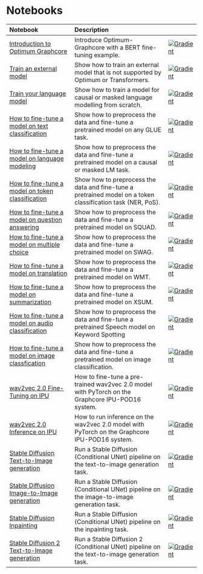 # Notebooks

| Notebook     |      Description      | |
|:----------|:-------------|:-------------|
| [Introduction to Optimum Graphcore](https://github.com/huggingface/optimum-graphcore/blob/main/notebooks/introduction_to_optimum_graphcore.ipynb) |  Introduce Optimum-Graphcore with a BERT fine-tuning example. | [![Gradient](https://assets.paperspace.io/img/gradient-badge.svg)](https://console.paperspace.com/github/gradient-ai/Graphcore-HuggingFace?machine=Free-IPU-POD16&container=graphcore%2Fpytorch-jupyter%3A2.6.0-ubuntu-20.04-20220804&file=%2Fnotebook-tutorials%2Fintroduction_to_optimum_graphcore.ipynb) |
| [Train an external model](https://github.com/huggingface/optimum-graphcore/blob/main/notebooks/external_model.ipynb) | Show how to train an external model that is not supported by Optimum or Transformers. | [![Gradient](https://assets.paperspace.io/img/gradient-badge.svg)](https://console.paperspace.com/github/huggingface/optimum-graphcore/?container=graphcore%2Fpytorch-jupyter%3A2.6.0-ubuntu-20.04-20220804&machine=Free-IPU-POD16&file=%2Fnotebooks%2Fexternal_model.ipynb) |
| [Train your language model](https://github.com/huggingface/optimum-graphcore/blob/main/notebooks/language_modelling_from_scratch.ipynb) | Show how to train a model for causal or masked language modelling from scratch. | [![Gradient](https://assets.paperspace.io/img/gradient-badge.svg)](https://console.paperspace.com/github/huggingface/optimum-graphcore/?container=graphcore%2Fpytorch-jupyter%3A2.6.0-ubuntu-20.04-20220804&machine=Free-IPU-POD16&file=%2Fnotebooks%2Flanguage_modelling_from_scratch.ipynb) |
| [How to fine-tune a model on text classification](https://github.com/huggingface/optimum-graphcore/blob/main/notebooks/text_classification.ipynb) | Show how to preprocess the data and fine-tune a pretrained model on any GLUE task. | [![Gradient](https://assets.paperspace.io/img/gradient-badge.svg)](https://console.paperspace.com/github/huggingface/optimum-graphcore/?container=graphcore%2Fpytorch-jupyter%3A2.6.0-ubuntu-20.04-20220804&machine=Free-IPU-POD16&file=%2Fnotebooks%2Ftext_classification.ipynb) |
| [How to fine-tune a model on language modeling](https://github.com/huggingface/optimum-graphcore/blob/main/notebooks/language_modeling.ipynb)| Show how to preprocess the data and fine-tune a pretrained model on a causal or masked LM task. | [![Gradient](https://assets.paperspace.io/img/gradient-badge.svg)](https://console.paperspace.com/github/huggingface/optimum-graphcore/?container=graphcore%2Fpytorch-jupyter%3A2.6.0-ubuntu-20.04-20220804&machine=Free-IPU-POD16&file=%2Fnotebooks%2Flanguage_modeling.ipynb) |
| [How to fine-tune a model on token classification](https://github.com/huggingface/optimum-graphcore/blob/main/notebooks/token_classification.ipynb) | Show how to preprocess the data and fine-tune a pretrained model on a token classification task (NER, PoS). | [![Gradient](https://assets.paperspace.io/img/gradient-badge.svg)](https://console.paperspace.com/github/huggingface/optimum-graphcore/?container=graphcore%2Fpytorch-jupyter%3A2.6.0-ubuntu-20.04-20220804&machine=Free-IPU-POD16&file=%2Fnotebooks%2Ftoken_classification.ipynb) |
| [How to fine-tune a model on question answering](https://github.com/huggingface/optimum-graphcore/blob/main/notebooks/question_answering.ipynb)| Show how to preprocess the data and fine-tune a pretrained model on SQUAD. | [![Gradient](https://assets.paperspace.io/img/gradient-badge.svg)](https://console.paperspace.com/github/huggingface/optimum-graphcore/?container=graphcore%2Fpytorch-jupyter%3A2.6.0-ubuntu-20.04-20220804&machine=Free-IPU-POD16&file=%2Fnotebooks%2Fquestion_answering.ipynb) |
| [How to fine-tune a model on multiple choice](https://github.com/huggingface/optimum-graphcore/blob/main/notebooks/multiple_choice.ipynb)| Show how to preprocess the data and fine-tune a pretrained model on SWAG. | [![Gradient](https://assets.paperspace.io/img/gradient-badge.svg)](https://console.paperspace.com/github/huggingface/optimum-graphcore/?container=graphcore%2Fpytorch-jupyter%3A2.6.0-ubuntu-20.04-20220804&machine=Free-IPU-POD16&file=%2Fnotebooks%2Fmultiple_choice.ipynb) |
| [How to fine-tune a model on translation](https://github.com/huggingface/optimum-graphcore/blob/main/notebooks/translation.ipynb) | Show how to preprocess the data and fine-tune a pretrained model on WMT. | [![Gradient](https://assets.paperspace.io/img/gradient-badge.svg)](https://console.paperspace.com/github/huggingface/optimum-graphcore/?container=graphcore%2Fpytorch-jupyter%3A2.6.0-ubuntu-20.04-20220804&machine=Free-IPU-POD16&file=%2Fnotebooks%2Ftranslation.ipynb) |
| [How to fine-tune a model on summarization](https://github.com/huggingface/optimum-graphcore/blob/main/notebooks/summarization.ipynb) | Show how to preprocess the data and fine-tune a pretrained model on XSUM. | [![Gradient](https://assets.paperspace.io/img/gradient-badge.svg)](https://console.paperspace.com/github/huggingface/optimum-graphcore/?container=graphcore%2Fpytorch-jupyter%3A2.6.0-ubuntu-20.04-20220804&machine=Free-IPU-POD16&file=%2Fnotebooks%2Fsummarization.ipynb) | 
| [How to fine-tune a model on audio classification](https://github.com/huggingface/optimum-graphcore/blob/main/notebooks/audio_classification.ipynb)| Show how to preprocess the data and fine-tune a pretrained Speech model on Keyword Spotting | [![Gradient](https://assets.paperspace.io/img/gradient-badge.svg)](https://console.paperspace.com/github/huggingface/optimum-graphcore/?container=graphcore%2Fpytorch-jupyter%3A2.6.0-ubuntu-20.04-20220804&machine=Free-IPU-POD16&file=%2Fnotebooks%2Faudio_classification.ipynb) |
| [How to fine-tune a model on image classfication](https://github.com/huggingface/optimum-graphcore/blob/main/notebooks/image_classification.ipynb) |  Show how to preprocess the data and fine-tune a pretrained model on image classification. | [![Gradient](https://assets.paperspace.io/img/gradient-badge.svg)](https://console.paperspace.com/github/gradient-ai/Graphcore-HuggingFace?machine=Free-IPU-POD16&container=graphcore%2Fpytorch-jupyter%3A2.6.0-ubuntu-20.04-20220804&file=%2Fget-started%2Fwalkthrough.ipynb) | 
| [wav2vec 2.0 Fine-Tuning on IPU](https://github.com/huggingface/optimum-graphcore/blob/main/notebooks/wav2vec2/wav2vec2-fine-tuning-checkpoint.ipynb) |  How to fine-tune a pre-trained wav2vec 2.0 model with PyTorch on the Graphcore IPU-POD16 system.| [![Gradient](https://assets.paperspace.io/img/gradient-badge.svg)](https://console.paperspace.com/github/gradient-ai/Graphcore-HuggingFace?machine=Free-IPU-POD16&container=graphcore%2Fpytorch-jupyter%3A3.0.0-ubuntu-20.04-20221025&file=%2Fnotebook-tutorials%2Fwav2vec2%2Fwav2vec2-fine-tuning-checkpoint.ipynb) |
| [wav2vec 2.0 Inference on IPU](https://github.com/huggingface/optimum-graphcore/blob/main/notebooks/wav2vec2/wav2vec2-inference-checkpoint.ipynb) |  How to run inference on the wav2vec 2.0 model with PyTorch on the Graphcore IPU-POD16 system.| [![Gradient](https://assets.paperspace.io/img/gradient-badge.svg)](https://console.paperspace.com/github/gradient-ai/Graphcore-HuggingFace?machine=Free-IPU-POD16&container=graphcore%2Fpytorch-jupyter%3A3.0.0-ubuntu-20.04-20221025&file=%2Fnotebook-tutorials%2Fwav2vec2%2Fwav2vec2-inference-checkpoint.ipynb) |
[Stable Diffusion Text-to-Image generation](https://github.com/huggingface/optimum-graphcore/blob/main/notebooks/stable_diffusion/text_to_image.ipynb) | Run a Stable Diffusion (Conditional UNet) pipeline on the text-to-image generation task. | [![Gradient](https://assets.paperspace.io/img/gradient-badge.svg)](https://console.paperspace.com/github/huggingface/optimum-graphcore?machine=Free-IPU-POD16&container=graphcore%2Fpytorch-jupyter%3A3.0.0-ubuntu-20.04-20221025&file=%2Fnotebooks%2Fstable_diffusion%2Ftext_to_image.ipynb) |
[Stable Diffusion Image-to-Image generation](https://github.com/huggingface/optimum-graphcore/blob/main/notebooks/stable_diffusion/image_to_image.ipynb) | Run a Stable Diffusion (Conditional UNet) pipeline on the image-to-image generation task. | [![Gradient](https://assets.paperspace.io/img/gradient-badge.svg)](https://console.paperspace.com/github/huggingface/optimum-graphcore?machine=Free-IPU-POD16&container=graphcore%2Fpytorch-jupyter%3A3.0.0-ubuntu-20.04-20221025&file=%2Fnotebooks%2Fstable_diffusion%2Fimage_to_image.ipynb) |
[Stable Diffusion Inpainting](https://github.com/huggingface/optimum-graphcore/blob/main/notebooks/stable_diffusion/inpainting.ipynb) | Run a Stable Diffusion (Conditional UNet) pipeline on the inpainting task. | [![Gradient](https://assets.paperspace.io/img/gradient-badge.svg)](https://console.paperspace.com/github/huggingface/optimum-graphcore?machine=Free-IPU-POD16&container=graphcore%2Fpytorch-jupyter%3A3.0.0-ubuntu-20.04-20221025&file=%2Fnotebooks%2Fstable_diffusion%2Finpainting.ipynb) |
[Stable Diffusion 2 Text-to-Image generation](https://github.com/huggingface/optimum-graphcore/blob/main/notebooks/stable_diffusion/text_to_image_sd2.ipynb) | Run a Stable Diffusion 2 (Conditional UNet) pipeline on the text-to-image generation task. | [![Gradient](https://assets.paperspace.io/img/gradient-badge.svg)](https://console.paperspace.com/github/huggingface/optimum-graphcore?machine=Free-IPU-POD16&container=graphcore%2Fpytorch-jupyter%3A3.0.0-ubuntu-20.04-20221025&file=%2Fnotebooks%2Fstable_diffusion%2Ftext_to_image_sd2.ipynb) |
